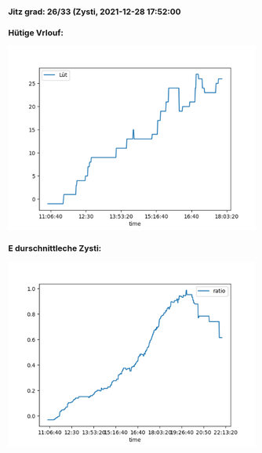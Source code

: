 ### Jitz grad: 26/33 (Zysti, 2021-12-28 17:52:00

### Hütige Vrlouf:
![Graph](Today.png)

### E durschnittleche Zysti:
![Graph](Zysti.png)